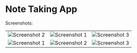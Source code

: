 # Note Taking App 

Screenshots:<br>
<table style={border:"none"}><tr>
<td><img src="https://user-images.githubusercontent.com/29589003/57538958-2ae63100-7369-11e9-9efc-102497249cdd.png" alt="Screenshot 2"/></td>
<td><img src="https://user-images.githubusercontent.com/29589003/57538952-29b50400-7369-11e9-9b42-6a5770cb18e6.png" alt="Screenshot 1"/></td>
<td><img src="https://user-images.githubusercontent.com/29589003/57538950-29b50400-7369-11e9-990f-1d2fb7a9d1a0.png" alt="Screenshot 3"/></td>

</tr>
<tr>
<td><img src="https://user-images.githubusercontent.com/29589003/57538957-2ae63100-7369-11e9-8506-1cd7decf1815.png" alt="Screenshot 1"/></td>

<td><img src="https://user-images.githubusercontent.com/29589003/57538953-2a4d9a80-7369-11e9-9249-6020ae6eb949.png" alt="Screenshot 2"/></td>
<td><img src="https://user-images.githubusercontent.com/29589003/57538954-2a4d9a80-7369-11e9-8b25-3f2027a422b8.png" alt="Screenshot 3"/></td>



</tr>

</table>
